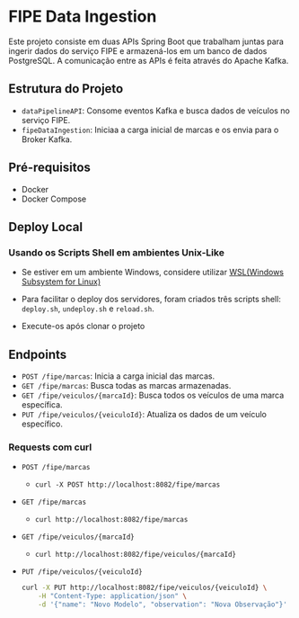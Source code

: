 # FIPE Data Ingestion

Este projeto consiste em duas APIs Spring Boot que trabalham juntas para ingerir dados do serviço FIPE e armazená-los em um banco de dados PostgreSQL. A comunicação entre as APIs é feita através do Apache Kafka.

## Estrutura do Projeto

- `dataPipelineAPI`: Consome eventos Kafka e busca dados de veículos no serviço FIPE.
- `fipeDataIngestion`: Iniciaa a carga inicial de marcas e os envia para o Broker Kafka.

## Pré-requisitos

- Docker
- Docker Compose

## Deploy Local

### Usando os Scripts Shell em ambientes Unix-Like

- Se estiver em um ambiente Windows, considere utilizar [WSL(Windows Subsystem for Linux)](https://learn.microsoft.com/pt-br/windows/wsl/)

- Para facilitar o deploy dos servidores, foram criados três scripts shell: `deploy.sh`, `undeploy.sh` e `reload.sh`.

- Execute-os após clonar o projeto 

## Endpoints

- `POST /fipe/marcas`: Inicia a carga inicial das marcas.
- `GET /fipe/marcas`: Busca todas as marcas armazenadas.
- `GET /fipe/veiculos/{marcaId}`: Busca todos os veículos de uma marca específica.
- `PUT /fipe/veiculos/{veiculoId}`: Atualiza os dados de um veículo específico.

### Requests com curl


- `POST /fipe/marcas`
    - `curl -X POST http://localhost:8082/fipe/marcas`

- `GET /fipe/marcas`
    - `curl http://localhost:8082/fipe/marcas`

- `GET /fipe/veiculos/{marcaId}`
    - `curl http://localhost:8082/fipe/veiculos/{marcaId}`

- `PUT /fipe/veiculos/{veiculoId}`
    ```sh
    curl -X PUT http://localhost:8082/fipe/veiculos/{veiculoId} \
        -H "Content-Type: application/json" \
        -d '{"name": "Novo Modelo", "observation": "Nova Observação"}'

